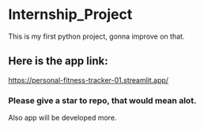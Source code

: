 # Internship_Project
This is my first python project, gonna improve on that.
## Here is the app link:
https://personal-fitness-tracker-01.streamlit.app/
### Please give a star to repo, that would mean alot.
Also app will be developed more.
